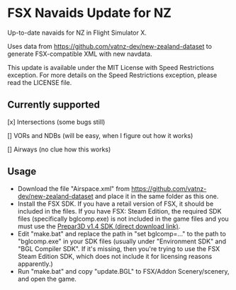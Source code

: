 # FSX Navaids Update for NZ
Up-to-date navaids for NZ in Flight Simulator X.

Uses data from https://github.com/vatnz-dev/new-zealand-dataset to generate FSX-compatible XML with new navdata.

This update is available under the MIT License with Speed Restrictions exception. For more details on the Speed Restrictions exception, please read the LICENSE file.

## Currently supported
[x] Intersections (some bugs still)

[] VORs and NDBs (will be easy, when I figure out how it works)

[] Airways (no clue how this works)

## Usage
- Download the file "Airspace.xml" from https://github.com/vatnz-dev/new-zealand-dataset and place it in the same folder as this one.
- Install the FSX SDK. If you have a retail version of FSX, it should be included in the files. If you have FSX: Steam Edition, the required SDK files (specifically bglcomp.exe) is not included in the game files and you must use the [Prepar3D v1.4 SDK (direct download link)](https://cloud.prepar3d.com/SDK/Prepar3D_SDK_1.4.4747.0.exe).
- Edit "make.bat" and replace the path in "set bglcomp=..." to the path to "bglcomp.exe" in your SDK files (usually under "Environment SDK" and "BGL Compiler SDK". If it's missing, then you're trying to use the FSX Steam Edition SDK, which does not include it for licensing reasons apparently.)
- Run "make.bat" and copy "update.BGL" to FSX/Addon Scenery/scenery, and open the game.